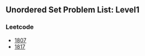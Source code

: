 ## Unordered Set Problem List: Level1


### Leetcode
- [1807](/problem-solving/data_structure/unordered_set/l1-lc-1807)
- [1817](/problem-solving/data_structure/unordered_set/l1-lc-1817)


